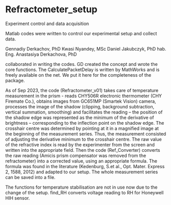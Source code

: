 # Refractometer_setup
Experiment control and data acquisition

Matlab codes were written to control our experimental setup and collect data.

Gennadiy Derkachov, PhD
Kwasi Nyandey, MSc
Daniel Jakubczyk, PhD hab. Eng.
Anastasiya Derkachova, PhD

collaborated in writing the codes. GD created the concept and wrote the core functions.
The CalculatePacketDelay is written by MathWorks and is freely available on the net. We put it here for the completeness of the package.

As of Sep 2023, the code (Refractometer_v01) takes care of temperature measurement in the prism - reads CHY506R electronic thermometer (CHY Firemate Co.),
obtains images from GC651MP (Smartek Vision) camera, processes the image of the shadow (clipping, background subtraction, vertical summation, smoothing)
and facilitates the reading – the position of the shadow edge was represented as the minimum of the derivative of brightness
– corresponding to the inflection point on the shadow edge. The crosshair centre was determined by pointing at it in a magnified image at the beginning of the measurement series.
Thus, the measurement consisted of adjusting the derivative minimum to the crosshair centre. The raw value of the refractive index is read by the experimenter from the screen and
written into the appropriate field. Then the code (Ref_Converter) converts the raw reading (Amicis prism compensator was removed from the refractometer) into a corrected value, using an appropriate formula.
The formula was found in the literature (Kedenburg, S.et al., Opt. Mater. Express 2, 1588, 2012) and adapted to our setup. The whole measurement series can be saved into a file.

The functions for temperature stabilisation are not in use now due to the change of the setup.
find_RH converts voltage reading to RH for Honeywell HIH sensor.

